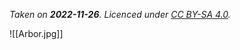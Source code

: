 *Taken on **2022-11-26**. Licenced under [CC BY-SA 4.0](http://creativecommons.org/licenses/by-sa/4.0/).*

![[Arbor.jpg]]